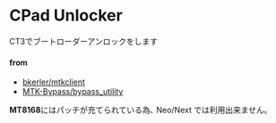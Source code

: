 # CPad Unlocker
CT3でブートローダーアンロックをします

#### from
- [bkerler/mtkclient](https://github.com/bkerler/mtkclient/tree/5714a30)
- [MTK-Bypass/bypass_utility](https://github.com/MTK-bypass/bypass_utility/tree/87a2541)

**MT8168**にはパッチが充てられている為､ Neo/Next では利用出来ません｡
